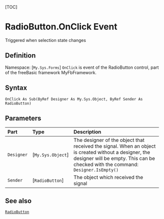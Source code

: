 [TOC]
# RadioButton.OnClick Event
Triggered when selection state changes
## Definition
Namespace: [`My.Sys.Forms`]
`OnClick` is event of the RadioButton control, part of the freeBasic framework MyFbFramework.
## Syntax
```freeBasic
OnClick As Sub(ByRef Designer As My.Sys.Object, ByRef Sender As RadioButton)
```

## Parameters

|Part|Type|Description|
| :------------ | :------------ | :------------ |
|`Designer`|[`My.Sys.Object`]|The designer of the object that received the signal. When an object is created without a designer, the designer will be empty. This can be checked with the command: `Designer.IsEmpty()`|
|`Sender`|[`RadioButton`]|The object which received the signal|

## See also
[`RadioButton`](RadioButton.md)
